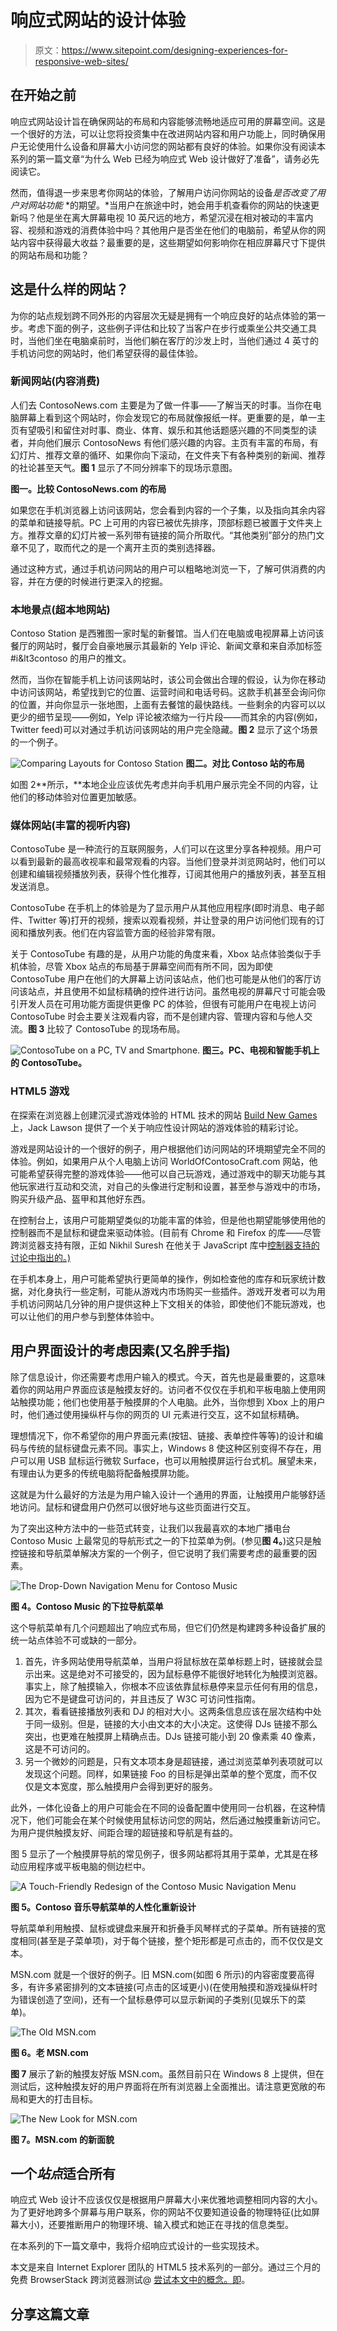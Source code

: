 # 响应式网站的设计体验

> 原文：<https://www.sitepoint.com/designing-experiences-for-responsive-web-sites/>

## 在开始之前

响应式网站设计旨在确保网站的布局和内容能够流畅地适应可用的屏幕空间。这是一个很好的方法，可以让您将投资集中在改进网站内容和用户功能上，同时确保用户无论使用什么设备和屏幕大小访问您的网站都有良好的体验。如果你没有阅读本系列的第一篇文章“为什么 Web 已经为响应式 Web 设计做好了准备”，请务必先阅读它。

然而，值得退一步来思考你网站的体验，了解用户访问你网站的设备*是否改变了用户对网站功能* *的期望。*当用户在旅途中时，她会用手机查看你的网站的快速更新吗？他是坐在离大屏幕电视 10 英尺远的地方，希望沉浸在相对被动的丰富内容、视频和游戏的消费体验中吗？其他用户是否坐在他们的电脑前，希望从你的网站内容中获得最大收益？最重要的是，这些期望如何影响你在相应屏幕尺寸下提供的网站布局和功能？

## 这是什么样的网站？

为你的站点规划跨不同外形的内容层次无疑是拥有一个响应良好的站点体验的第一步。考虑下面的例子，这些例子评估和比较了当客户在步行或乘坐公共交通工具时，当他们坐在电脑桌前时，当他们躺在客厅的沙发上时，当他们通过 4 英寸的手机访问您的网站时，他们希望获得的最佳体验。

### 新闻网站(内容消费)

人们去 ContosoNews.com 主要是为了做一件事——了解当天的时事。当你在电脑屏幕上看到这个网站时，你会发现它的布局就像报纸一样。更重要的是，单一主页有望吸引和留住对时事、商业、体育、娱乐和其他话题感兴趣的不同类型的读者，并向他们展示 ContosoNews 有他们感兴趣的内容。主页有丰富的布局，有幻灯片、推荐文章的循环、如果你向下滚动，在文件夹下有各种类别的新闻、推荐的社论甚至天气。**图 1** 显示了不同分辨率下的现场示意图。


**图一。比较 ContosoNews.com 的布局**

如果您在手机浏览器上访问该网站，您会看到内容的一个子集，以及指向其余内容的菜单和链接导航。PC 上可用的内容已被优先排序，顶部标题已被置于文件夹上方。推荐文章的幻灯片被一系列带有链接的简介所取代。“其他类别”部分的热门文章不见了，取而代之的是一个离开主页的类别选择器。

通过这种方式，通过手机访问网站的用户可以粗略地浏览一下，了解可供消费的内容，并在方便的时候进行更深入的挖掘。

### 本地景点(超本地网站)

Contoso Station 是西雅图一家时髦的新餐馆。当人们在电脑或电视屏幕上访问该餐厅的网站时，餐厅会自豪地展示其最新的 Yelp 评论、新闻文章和来自添加标签#i&lt3contoso 的用户的推文。

然而，当你在智能手机上访问该网站时，该公司会做出合理的假设，认为你在移动中访问该网站，希望找到它的位置、运营时间和电话号码。这款手机甚至会询问你的位置，并向你显示一张地图，上面有去餐馆的最快路线。一些剩余的内容可以以更少的细节呈现——例如，Yelp 评论被浓缩为一行片段——而其余的内容(例如，Twitter feed)可以对通过手机访问该网站的用户完全隐藏。**图 2** 显示了这个场景的一个例子。

![Comparing Layouts for Contoso Station](img/01d27a483f4d5e477cb50e7bb78590f6.png)
**图二。对比 Contoso 站的布局**

如图 2**所示，**本地企业应该优先考虑并向手机用户展示完全不同的内容，让他们的移动体验对位置更加敏感。

### 媒体网站(丰富的视听内容)

ContosoTube 是一种流行的互联网服务，人们可以在这里分享各种视频。用户可以看到最新的最高收视率和最常观看的内容。当他们登录并浏览网站时，他们可以创建和编辑视频播放列表，获得个性化推荐，订阅其他用户的播放列表，甚至互相发送消息。

ContosoTube 在手机上的体验是为了显示用户从其他应用程序(即时消息、电子邮件、Twitter 等)打开的视频，搜索以观看视频，并让登录的用户访问他们现有的订阅和播放列表。他们在内容监管方面的经验非常有限。

关于 ContosoTube 有趣的是，从用户功能的角度来看，Xbox 站点体验类似于手机体验，尽管 Xbox 站点的布局基于屏幕空间而有所不同，因为即使 ContosoTube 用户在他们的大屏幕上访问该站点，他们也可能是从他们的客厅访问该站点，并且使用不如鼠标精确的控件进行访问。虽然电视的屏幕尺寸可能会吸引开发人员在可用功能方面提供更像 PC 的体验，但很有可能用户在电视上访问 ContosoTube 时会主要关注观看内容，而不是创建内容、管理内容和与他人交流。**图 3** 比较了 ContosoTube 的现场布局。

![ContosoTube on a PC, TV and Smartphone.](img/3d77cf59b2a1f565351db7f95c78b19b.png)
**图三。PC、电视和智能手机上的 ContosoTube。**

### HTML5 游戏

在探索在浏览器上创建沉浸式游戏体验的 HTML 技术的网站 [Build New Games](http://buildnewgames.com/a-study-in-adaptive-game-design/) 上，Jack Lawson 提供了一个关于响应性设计网站的游戏体验的精彩讨论。

游戏是网站设计的一个很好的例子，用户根据他们访问网站的环境期望完全不同的体验。例如，如果用户从个人电脑上访问 WorldOfContosoCraft.com 网站，他可能希望获得完整的游戏体验——他可以自己玩游戏，通过游戏中的聊天功能与其他玩家进行互动和交流，对自己的头像进行定制和设置，甚至参与游戏中的市场，购买升级产品、盔甲和其他好东西。

在控制台上，该用户可能期望类似的功能丰富的体验，但是他也期望能够使用他的控制器而不是鼠标和键盘来驱动体验。(目前有 Chrome 和 Firefox 的库——尽管跨浏览器支持有限，正如 Nikhil Suresh 在他关于 JavaScript 库中[控制器支持的讨论中指出的。)](http://buildnewgames.com/console-experience-on-the-web/)

在手机本身上，用户可能希望执行更简单的操作，例如检查他的库存和玩家统计数据，对化身执行一些定制，可能从游戏内市场购买一些插件。游戏开发者可以为用手机访问网站几分钟的用户提供这种上下文相关的体验，即使他们不能玩游戏，也可以让他们的用户参与到整体体验中。

## 用户界面设计的考虑因素(又名胖手指)

除了信息设计，你还需要考虑用户输入的模式。今天，首先也是最重要的，这意味着你的网站用户界面应该是触摸友好的。访问者不仅仅在手机和平板电脑上使用网站触摸功能；他们也使用基于触摸屏的个人电脑。此外，当你想到 Xbox 上的用户时，他们通过使用操纵杆与你的网页的 UI 元素进行交互，这不如鼠标精确。

理想情况下，你不希望你的用户界面元素(按钮、链接、表单控件等等)的设计和编码与传统的鼠标键盘元素不同。事实上，Windows 8 使这种区别变得不存在，用户可以用 USB 鼠标运行微软 Surface，也可以用触摸屏运行台式机。展望未来，有理由认为更多的传统电脑将配备触摸屏功能。

这就是为什么最好的方法是为用户输入设计一个通用的界面，让触摸用户能够舒适地访问。鼠标和键盘用户仍然可以很好地与这些页面进行交互。

为了突出这种方法中的一些范式转变，让我们以我最喜欢的本地广播电台 Contoso Music 上最常见的导航形式之一的下拉菜单为例。(参见**图 4。**)这只是触控链接和导航菜单解决方案的一个例子，但它说明了我们需要考虑的最重要的因素。

![The Drop-Down Navigation Menu for Contoso Music](img/5759cbd9d48606433def062a281f995f.png)

**图 4。Contoso Music 的下拉导航菜单**

这个导航菜单有几个问题超出了响应式布局，但它们仍然是构建跨多种设备扩展的统一站点体验不可或缺的一部分。

1.  首先，许多网站使用导航菜单，当用户将鼠标放在菜单标题上时，链接就会显示出来。这是绝对不可接受的，因为鼠标悬停不能很好地转化为触摸浏览器。事实上，除了触摸输入，你根本不应该依靠鼠标悬停来显示任何有用的信息，因为它不是键盘可访问的，并且违反了 W3C 可访问性指南。
2.  其次，看看链接播放列表和 DJ 的相对大小。这两条信息应该在层次结构中处于同一级别。但是，链接的大小由文本的大小决定。这使得 DJs 链接不那么突出，也更难在触摸屏上精确点击。DJs 链接可能小到 20 像素乘 40 像素，这是不可访问的。
3.  另一个微妙的问题是，只有文本项本身是超链接，通过浏览菜单列表项就可以发现这个问题。同样，如果链接 Foo 的目标是弹出菜单的整个宽度，而不仅仅是文本宽度，那么触摸用户会得到更好的服务。

此外，一体化设备上的用户可能会在不同的设备配置中使用同一台机器，在这种情况下，他们可能会在某个时候使用鼠标访问您的网站，然后通过触摸重新访问它。为用户提供触摸友好、间距合理的超链接和导航是有益的。

图 5 显示了一个触摸屏导航的常见例子，很多网站都将其用于菜单，尤其是在移动应用程序或平板电脑的侧边栏中。

![A Touch-Friendly Redesign of the Contoso Music Navigation Menu](img/27530ed3ea5d8eda44c542a702b28d10.png)

**图 5。Contoso 音乐导航菜单的人性化重新设计**

导航菜单利用触摸、鼠标或键盘来展开和折叠手风琴样式的子菜单。所有链接的宽度相同(甚至是子菜单项)，对于每个链接，整个矩形都是可点击的，而不仅仅是文本。

MSN.com 就是一个很好的例子。旧 MSN.com(如图 6 所示)的内容密度要高得多，有许多紧密排列的文本链接(可点击的区域更小)(在使用触摸和游戏操纵杆时为错误创造了空间)，还有一个鼠标悬停可以显示新闻的子类别(见娱乐下的菜单)。

![The Old MSN.com](img/63e8d5f6c9c71944cbe9294b509e4b61.png)

**图 6。老 MSN.com**

**图 7** 展示了新的触摸友好版 MSN.com。虽然目前只在 Windows 8 上提供，但在测试后，这种触摸友好的用户界面将在所有浏览器上全面推出。请注意更宽敞的布局和更大的打击目标。

![The New Look for MSN.com](img/254a55176f8f9c6346f253b9151d389b.png)

**图 7。MSN.com 的新面貌**

## 一个*站点*适合所有

响应式 Web 设计不应该仅仅是根据用户屏幕大小来优雅地调整相同内容的大小。为了更好地跨多个屏幕与用户联系，你的网站不仅要知道设备的物理特征(比如屏幕大小)，还要推断用户的物理环境、输入模式和她正在寻找的信息类型。

在本系列的下一篇文章中，我将介绍响应式设计的一些实现技术。

本文是来自 Internet Explorer 团队的 HTML5 技术系列的一部分。通过三个月的免费 BrowserStack 跨浏览器测试@ [尝试本文中的概念。即](http://modern.ie)。

## 分享这篇文章